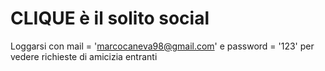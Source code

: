 # CLIQUE è il solito social 
Loggarsi con mail = 'marcocaneva98@gmail.com' e password = '123' per vedere richieste di amicizia entranti